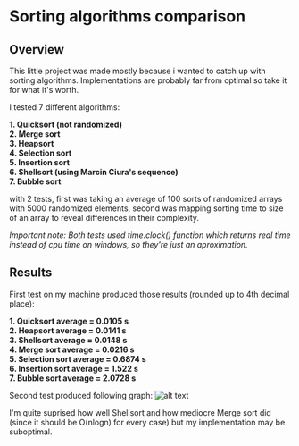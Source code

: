 # Sorting algorithms comparison
## Overview
This little project was made mostly because i wanted to catch up with sorting algorithms. Implementations are probably far from optimal so take it for what it's worth.

I tested 7 different algorithms: 
  
**1. Quicksort (not randomized)  
2. Merge sort  
3. Heapsort  
4. Selection sort  
5. Insertion sort  
6. Shellsort (using Marcin Ciura's sequence)  
7. Bubble sort**  

with 2 tests, first was taking an average of 100 sorts of randomized arrays with 5000 randomized elements, second was mapping sorting time to size of an array to reveal differences in their complexity.

*Important note: Both tests used time.clock() function which returns real time instead of cpu time on windows, so they're just an aproximation.*

## Results
First test on my machine produced those results (rounded up to 4th decimal place):

**1. Quicksort average = 0.0105 s  
2. Heapsort average = 0.0141 s  
3. Shellsort average = 0.0148 s  
4. Merge sort average = 0.0216 s  
5. Selection sort average = 0.6874 s  
6. Insertion sort average = 1.522 s  
7. Bubble sort average = 2.0728 s**

Second test produced following graph:
![alt text](https://github.com/jakubzimny/Sorting-algorithms/blob/master/graph.png "Sorting algorithms comparison graph")

I'm quite suprised how well Shellsort and how mediocre Merge sort did (since it should be O(nlogn) for every case) but my implementation may be suboptimal.
